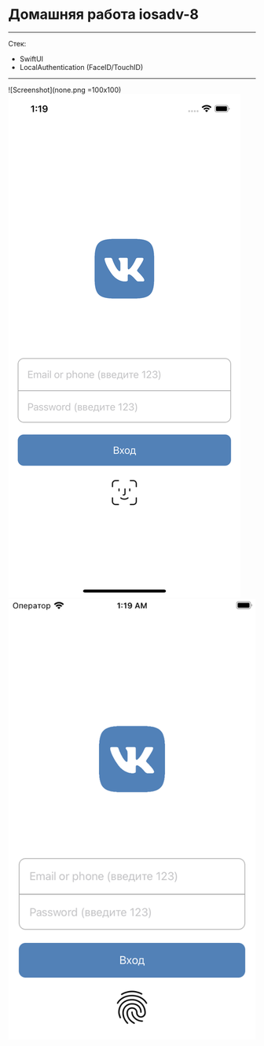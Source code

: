 # Домашняя работа iosadv-8

***
Стек:
- SwiftUI
- LocalAuthentication (FaceID/TouchID)
***
![Screenshot](none.png =100x100)
![Screenshot](faceID.png)
![Screenshot](touchID.png)
